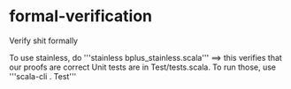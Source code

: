 # formal-verification
Verify shit formally

To use stainless, do '''stainless bplus_stainless.scala''' ==> this verifies that our proofs are correct
Unit tests are in Test/tests.scala. To run those, use '''scala-cli . Test'''
